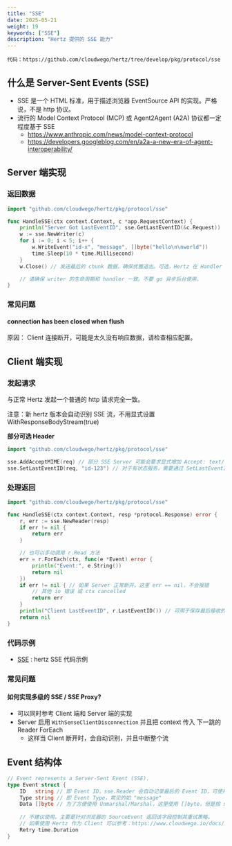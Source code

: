 ```yaml
---
title: "SSE"
date: 2025-05-21
weight: 19
keywords: ["SSE"]
description: "Hertz 提供的 SSE 能力"
---
```

```代码：https://github.com/cloudwego/hertz/tree/develop/pkg/protocol/sse```

## 什么是 Server-Sent Events (SSE)

- SSE 是一个 HTML 标准，用于描述浏览器 EventSource API 的实现。严格说，不是 http 协议。
- 流行的 Model Context Protocol (MCP) 或 Agent2Agent (A2A) 协议都一定程度基于 SSE
  - https://www.anthropic.com/news/model-context-protocol
  - https://developers.googleblog.com/en/a2a-a-new-era-of-agent-interoperability/

## Server 端实现

### 返回数据

```go
import "github.com/cloudwego/hertz/pkg/protocol/sse"

func HandleSSE(ctx context.Context, c *app.RequestContext) {
    println("Server Got LastEventID", sse.GetLastEventID(&c.Request))
    w := sse.NewWriter(c)
    for i := 0; i < 5; i++ {
        w.WriteEvent("id-x", "message", []byte("hello\n\nworld"))
        time.Sleep(10 * time.Millisecond)
    }
    w.Close() // 发送最后的 chunk 数据，确保优雅退出。可选，Hertz 在 Handler 返回后会自动调用。

    // 请确保 writer 的生命周期和 handler 一致。不要 go 异步后台使用。
}
```

### 常见问题

#### connection has been closed when flush

原因：
Client 连接断开，可能是太久没有响应数据，请检查相应配置。

## Client 端实现

### 发起请求

与正常 Hertz 发起一个普通的 http 请求完全一致。

注意：新 hertz 版本会自动识别 SSE 流，不用显式设置 WithResponseBodyStream(true)

**部分可选 Header**

```go
import "github.com/cloudwego/hertz/pkg/protocol/sse"

sse.AddAcceptMIME(req) // 部分 SSE Server 可能会要求显式增加 Accept: text/event-stream
sse.SetLastEventID(req, "id-123") // 对于有状态服务，需要通过 SetLastEventID 告诉 Server
```

### 处理返回

```go
import "github.com/cloudwego/hertz/pkg/protocol/sse"

func HandleSSE(ctx context.Context, resp *protocol.Response) error {
    r, err := sse.NewReader(resp)
    if err != nil {
        return err
    }

    // 也可以手动调用 r.Read 方法
    err = r.ForEach(ctx, func(e *Event) error {
        println("Event:", e.String())
        return nil
    })
    if err != nil { // 如果 Server 正常断开，这里 err == nil，不会报错
        // 其他 io 错误 或 ctx cancelled
        return err
    }
    println("Client LastEventID", r.LastEventID()) // 可用于保存最后接收的 Event ID
    return nil
}
```

### 代码示例

- [SSE](https://github.com/cloudwego/hertz-examples/tree/main/sse) : hertz SSE 代码示例

### 常见问题

#### 如何实现多级的 SSE / SSE Proxy?

- 可以同时参考  Client 端和 Server 端的实现
- Server 启用 `WithSenseClientDisconnection` 并且把 context 传入 下一跳的 Reader ForEach
  - 这样当 Client 断开时，会自动识别，并且中断整个流

## Event 结构体

```go
// Event represents a Server-Sent Event (SSE).
type Event struct {
    ID   string // 即 Event ID，sse.Reader 会自动记录最后的 Event ID，可使用 LastEventID() 获取
    Type string // 即 Event Type，常见的如 "message"
    Data []byte // 为了方便使用 Unmarshal/Marshal，这里使用 []byte，但是按 spec 这个字段必须要 utf8 string
    
    // 不建议使用，主要是针对浏览器的 SourceEvent 返回该字段控制其重试策略。
    // 如果使用 Hertz 作为 Client 可以参考：https://www.cloudwego.io/docs/hertz/tutorials/basic-feature/retry/
    Retry time.Duration
}
```
